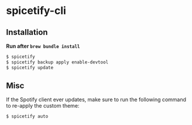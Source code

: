 # spicetify-cli

## Installation

**Run after `brew bundle install`**

```bash
$ spicetify
$ spicetify backup apply enable-devtool
$ spicetify update
```

## Misc

If the Spotify client ever updates, make sure to run the following command to
re-apply the custom theme:

```bash
$ spicetify auto
```
